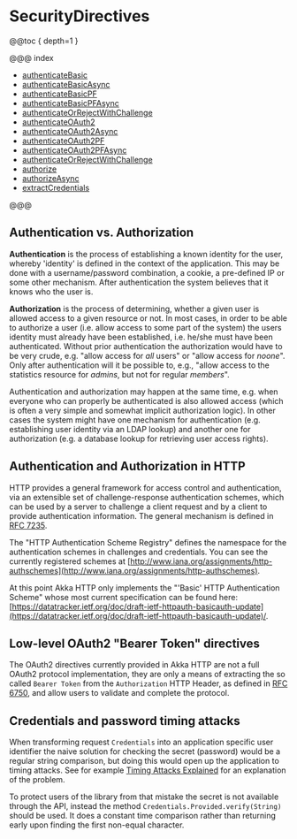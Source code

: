 <a id="securitydirectives"></a>
# SecurityDirectives

@@toc { depth=1 }

@@@ index

* [authenticateBasic](authenticateBasic.md)
* [authenticateBasicAsync](authenticateBasicAsync.md)
* [authenticateBasicPF](authenticateBasicPF.md)
* [authenticateBasicPFAsync](authenticateBasicPFAsync.md)
* [authenticateOrRejectWithChallenge](authenticateOrRejectWithChallenge.md)
* [authenticateOAuth2](authenticateOAuth2.md)
* [authenticateOAuth2Async](authenticateOAuth2Async.md)
* [authenticateOAuth2PF](authenticateOAuth2PF.md)
* [authenticateOAuth2PFAsync](authenticateOAuth2PFAsync.md)
* [authenticateOrRejectWithChallenge](authenticateOrRejectWithChallenge.md)
* [authorize](authorize.md)
* [authorizeAsync](authorizeAsync.md)
* [extractCredentials](extractCredentials.md)

@@@

<a id="authentication-vs-authorization-scala"></a>
## Authentication vs. Authorization

**Authentication** is the process of establishing a known identity for the user, whereby 'identity' is defined in the
context of the application. This may be done with a username/password combination, a cookie, a pre-defined IP or some
other mechanism. After authentication the system believes that it knows who the user is.

**Authorization** is the process of determining, whether a given user is allowed access to a given resource or not. In
most cases, in order to be able to authorize a user (i.e. allow access to some part of the system) the users identity
must already have been established, i.e. he/she must have been authenticated. Without prior authentication the
authorization would have to be very crude, e.g. "allow access for *all* users" or "allow access for *noone*". Only after
authentication will it be possible to, e.g., "allow access to the statistics resource for *admins*, but not for regular
*members*".

Authentication and authorization may happen at the same time, e.g. when everyone who can properly be authenticated is
also allowed access (which is often a very simple and somewhat implicit authorization logic). In other cases the
system might have one mechanism for authentication (e.g. establishing user identity via an LDAP lookup) and another one
for authorization (e.g. a database lookup for retrieving user access rights).

## Authentication and Authorization in HTTP

HTTP provides a general framework for access control and authentication, via an extensible set of challenge-response
authentication schemes, which can be used by a server to challenge a client request and by a client to provide
authentication information. The general mechanism is defined in [RFC 7235](http://tools.ietf.org/html/rfc7235).

The "HTTP Authentication Scheme Registry" defines the namespace for the authentication schemes in challenges and
credentials. You can see the currently registered schemes at [http://www.iana.org/assignments/http-authschemes](http://www.iana.org/assignments/http-authschemes).

At this point Akka HTTP only implements the "'Basic' HTTP Authentication Scheme" whose most current specification can be
found here: [https://datatracker.ietf.org/doc/draft-ietf-httpauth-basicauth-update](https://datatracker.ietf.org/doc/draft-ietf-httpauth-basicauth-update)/.

## Low-level OAuth2 "Bearer Token" directives

The OAuth2 directives currently provided in Akka HTTP are not a full OAuth2 protocol implementation,
they are only a means of extracting the so called `Bearer Token` from the `Authorization` HTTP Header,
as defined in [RFC 6750](https://tools.ietf.org/html/rfc6750), and allow users to validate and complete the protocol.

<a id="credentials-and-timing-attacks-scala"></a>
## Credentials and password timing attacks

When transforming request `Credentials` into an application specific user identifier the naive solution for
checking the secret (password) would be a regular string comparison, but doing this would open up the application to
timing attacks. See for example [Timing Attacks Explained](http://emerose.com/timing-attacks-explained) for an explanation of the problem.

To protect users of the library from that mistake the secret is not available through the API, instead the method
`Credentials.Provided.verify(String)` should be used. It does a constant time comparison rather than returning early
upon finding the first non-equal character.